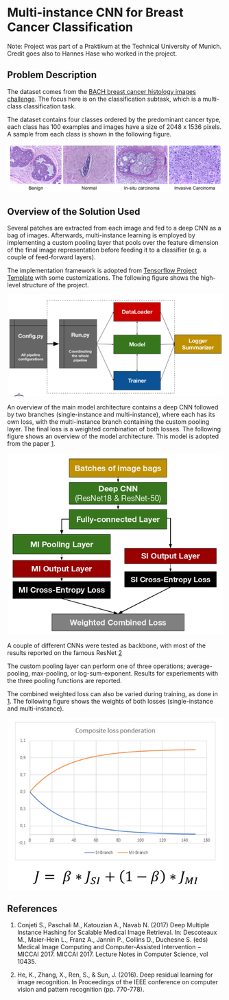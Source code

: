 # Multi-instance CNN for Breast Cancer Classification

Note: Project was part of a Praktikum at the Technical University of Munich. Credit goes also to Hannes Hase who worked in the project.

## Problem Description

The dataset comes from the [BACH breast cancer histology images challenge](https://iciar2018-challenge.grand-challenge.org/Dataset/). The focus here is on the classification subtask, which is a multi-class classification task.

The dataset contains four classes ordered by the predominant cancer type, each class has 100 examples and images have a size of 2048 x 1536 pixels. A sample from each class is shown in the following figure.

![Sample images from each class](/imgs/sample_images.png "Figure: Sample image from each class")

## Overview of the Solution Used

Several patches are extracted from each image and fed to a deep CNN as a bag of images. Afterwards, multi-instance learning is employed by implementing a custom pooling layer that pools over the feature dimension of the final image representation before feeding it to a classifier (e.g. a couple of feed-forward layers).

The implementation framework is adopted from [Tensorflow Project Template](https://github.com/MrGemy95/Tensorflow-Project-Template) with some customizations. The following figure shows the high-level structure of the project.

![High-level structure of the project](/imgs/project_structure.png "Figure: High-level structure of the project")

An overview of the main model architecture contains a deep CNN followed by two branches (single-instance and multi-instance), where each has its own loss, with the multi-instance branch containing the custom pooling layer. The final loss is a weighted combination of both losses. The following figure shows an overview of the model architecture. This model is adopted from the paper [1](https://github.com/omsh/Multi-instance-CNN-for-medical-imaging#references).

![Overview of the model architecture](/imgs/model_arch.png "Figure: Overview of the model architecture")

A couple of different CNNs were tested as backbone, with most of the results reported on the famous ResNet [2](https://github.com/omsh/Multi-instance-CNN-for-medical-imaging#references)

The custom pooling layer can perform one of three operations; average-pooling, max-pooling, or log-sum-exponent. Results for experiements with the three pooling functions are reported.

The combined weighted loss can also be varied during training, as done in [1](https://github.com/omsh/Multi-instance-CNN-for-medical-imaging#references). The following figure shows the weights of both losses (single-instance and multi-instance).

![Variable loss weights](/imgs/var_loss_weights.png "Figure: Variable loss weights")


## References

1. Conjeti S., Paschali M., Katouzian A., Navab N. (2017) Deep Multiple Instance Hashing for Scalable Medical Image Retrieval. In: Descoteaux M., Maier-Hein L., Franz A., Jannin P., Collins D., Duchesne S. (eds) Medical Image Computing and Computer-Assisted Intervention − MICCAI 2017. MICCAI 2017. Lecture Notes in Computer Science, vol 10435.

2. He, K., Zhang, X., Ren, S., & Sun, J. (2016). Deep residual learning for image recognition. In Proceedings of the IEEE conference on computer vision and pattern recognition (pp. 770-778).







